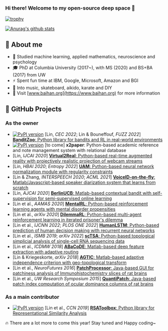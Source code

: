 ### Hi there! Welcome to my open-source deep space 👋

[![trophy](https://github-profile-trophy.vercel.app/?username=doerlbh&no-frame=true&no-bg=true&column=8)](https://github.com/ryo-ma/github-profile-trophy)

[![Anurag's github stats](https://github-readme-stats.vercel.app/api?username=doerlbh&include_all_commits=true&show_icons=true&count_private=true&theme=default)](https://github.com/anuraghazra/github-readme-stats)

## 📖 About me

- 🌱 Studied machine learning, applied mathematics, neuroscience and psychology
- 🎓 PhD at Columbia University (2017~), with MS (2020) and BS+BA (2017) from UW
- ⚡ Spent fun time at IBM, Google, Microsoft, Amazon and BGI
- 🐽 Into music, skateboard, aikido, karate and DIY
- 👀 Visit [www.baihan.org](https://www.baihan.org) for more information

## 🚀 GitHub Projects

### As the owner

- [![PyPI version](https://badge.fury.io/py/banditzoo.svg)](https://badge.fury.io/py/banditzoo) [Lin, *CEC 2022*; Lin & Bouneffouf, *FUZZ 2022*] [**BanditZoo**: Python library for bandits and RL in real-world environments](https://github.com/doerlbh/BanditZoo)
- [![PyPI version](https://badge.fury.io/py/x2paper.svg)](https://badge.fury.io/py/x2paper) [to come] **x2paper**: Python-based academic reference and note management system with relational database
- [Lin, *IJCAI 2020*] [**Virtual2Real**: Python-based real-time augmented reality with projectively realistic projection of webcam streams](https://github.com/doerlbh/V2R/)
- [Lin, *HBAI 2020*; *Entropy 2022*] [**UAM**: Python-based neural network normalization module with regularity constraints](https://github.com/doerlbh/UnsupervisedAttentionMechanism/)
- [Lin & Zhang, *INTERSPEECH 2020*; *ACML 2021*] [**VoiceID-on-the-fly**: Matlab/Javascript-based speaker diarization system that learns from scratch](https://github.com/doerlbh/MiniVox/)
- [Lin, *AJCAI 2020*] [**BerlinUCB**: Matlab-based contextual bandit with self-supervision for semi-supervised online learning](https://github.com/doerlbh/BerlinUCB/)
- [Lin et al., *AAMAS 2020*] [**MentalRL**: Python-based reinforcement learning agents with mental disorder propensities](https://github.com/doerlbh/mentalRL/)
- [Lin et al., *arXiv 2020*] [**DilemmaRL**: Python-based multi-agent reinforcement learning in iterated prisoner&#39;s dilemma](https://github.com/doerlbh/dilemmaRL/)
- [Lin et al., *IJCNN 2022*; *PLOS ONE 2022*] [**HumanLSTM**: Python-based prediction of human decision making with recurrent neural networks](https://github.com/doerlbh/HumanLSTM/)
- [Lin et al., *ISMB 2019*; *arXiv 2022*] [**scTSA**: Python-based topological simplicial analysis of single-cell RNA sequencing data](https://github.com/doerlbh/scTSA)
- [Lin et al., *ICDMW 2018*] [**ABaCoDE**: Matlab-based deep feature extraction with adaptive routing](https://github.com/doerlbh/ABaCoDE/)
- [Lin & Kriegeskorte, *arXiv 2018*] [**AGTIC**: Matlab-based adaptive independence criterion with geo-topological transform](https://github.com/doerlbh/AGTIC/)
- [Lin et al., *NeuroFutures 2016*] [**PatchProcessor**: Java-based GUI for patchiness analysis of Immunohistochemistry slices of rat brains](https://github.com/doerlbh/OLab_patch_processor_2.0/)
- [Lin et al., *UW Research Symposium 2015*] [**QuantiPatch**: Java-based patch index computation of ocular dominance columns of rat brains](https://github.com/doerlbh/OLab_QuantiPatch)

### As a main contributor

- [![PyPI version](https://badge.fury.io/py/rsatoolbox.svg)](https://badge.fury.io/py/rsatoolbox) [Lin et al., *CCN 2019*] [**RSAToolbox**: Python library for Representational Similarity Analysis](https://github.com/rsagroup/rsatoolbox/)

🔥 There are a lot more to come this year! Stay tuned and Happy coding~

<!--
**doerlbh/doerlbh** is a ✨ _special_ ✨ repository because its `README.md` (this file) appears on your GitHub profile.

Here are some ideas to get you started:

- 🔭 I’m currently working on ...
- 🌱 I’m currently learning ...
- 👯 I’m looking to collaborate on ...
- 🤔 I’m looking for help with ...
- 💬 Ask me about ...
- 📫 How to reach me: ...
- 😄 Pronouns: ...
- ⚡ Fun fact: ...
-->
